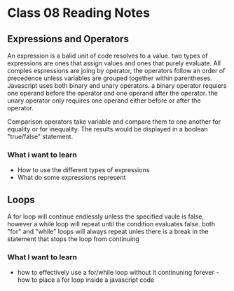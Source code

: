 # Class 08 Reading Notes

## Expressions and Operators
An expression is a balid unit of code resolves to a value. two types of expressions are ones that assign values and ones that purely evaluate. All comples espressions are joing by operator, the operators follow an order of precedence unless variables are grouped together within parentheses. Javascript uses both binary and unary operators. a binary operator requiers one operand before the operator and one operand after the operator. the unary operator only requires one operand either before or after the operator.

Comparison operators take variable and compare them to one another for equality or for inequality. The results would be displayed in a boolean "true/false" statement.

### What i want to learn
-  How to use the different types of expressions 
- What do some expressions represent 
## Loops

A for loop will continue endlessly unless the specified vaule is false, however a while loop will repeat until the condition evaluates false. both "for" and "while" loops will always repeat unles there is a break in the statement that stops the loop from continuing 

### What I want to learn
- how to effectively use a for/while loop without it continuning forever
-how to place a for loop inside a javascript code 